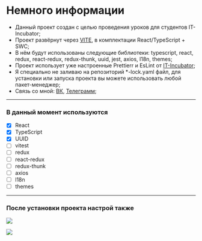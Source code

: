 # Немного информации

- Данный проект создан с целью проведения уроков для студентов IT-Incubator;
- Проект развёрнут через [VITE](https://vitejs.dev/), в комплектации React/TypeScript + SWC;
- В нём будут использованы следующие библиотеки: typescript, react, redux, react-redux, redux-thunk, uuid, jest, axios, l18n, themes;
- Проект использует уже настроенные Prettierr и EsLint от [IT-Incubator](https://github.com/it-incubator);
- Я специально не заливаю на репозиторий *-lock.yaml файл, для установки или запуска проекта вы можете использовать любой пакет-менеджер;
- Связь со мной: [ВК](https://vk.com/frontendns), [Телеграмм](https://t.me/Philian73);

-------------

### В данный момент используются

- [x] React
- [x] TypeScript
- [x] UUID
- [ ] vitest
- [ ] redux
- [ ] react-redux
- [ ] redux-thunk
- [ ] axios
- [ ] l18n
- [ ] themes

-------------

### После установки проекта настрой также
![](https://skr.sh/i/070623/z8zs4r7U.jpg?download=1&name=%D0%A1%D0%BA%D1%80%D0%B8%D0%BD%D1%88%D0%BE%D1%82%2007-06-2023%2015:34:55.jpg)

![](https://skr.sh/i/070623/DPB8thVu.jpg?download=1&name=%D0%A1%D0%BA%D1%80%D0%B8%D0%BD%D1%88%D0%BE%D1%82%2007-06-2023%2015:36:55.jpg)
